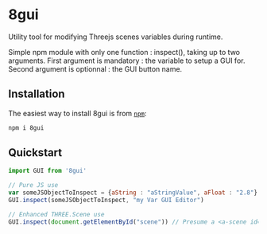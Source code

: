 # 8gui
Utility tool for modifying Threejs scenes variables during runtime.

Simple npm module with only one function : inspect(), taking up to two arguments.
First argument is mandatory : the variable to setup a GUI for.
Second argument is optionnal : the GUI button name.

## Installation

The easiest way to install 8gui is from [`npm`](https://www.npmjs.com/):

```sh
npm i 8gui
```

## Quickstart

```js
import GUI from '8gui'

// Pure JS use
var someJSObjectToInspect = {aString : "aStringValue", aFloat : "2.8"}
GUI.inspect(someJSObjectToInspect, "my Var GUI Editor")

// Enhanced THREE.Scene use
GUI.inspect(document.getElementById("scene")) // Presume a <a-scene id="scene"> in the dom

```